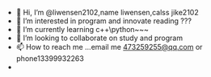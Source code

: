 - 👋 Hi, I’m @liwensen2102,name liwensen,calss jike2102
- 👀 I’m interested in program and innovate reading ???
- 🌱 I’m currently learning c++\python~~~
- 💞️ I’m looking to collaborate on study and program
- 📫 How to reach me ...email me 473259255@qq.com or phone13399932263
-
<!---
liwensen2102/liwensen2102 is a ✨ special ✨ repository because its `README.md` (this file) appears on your GitHub profile.
You can click the Preview link to take a look at your changes.
--->
